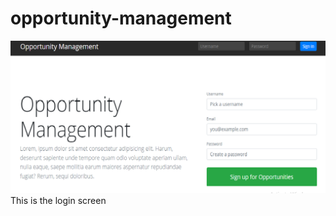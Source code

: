 # opportunity-management
![login screen](https://github.com/DESTERIO-RASMENTO/opportunity-management/blob/master/images/login.png?raw=true)
This is the login screen
